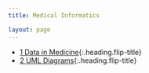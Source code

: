 ```yaml
---
title: Medical Informatics

layout: page
---
```


* [1 Data in Medicine]{:.heading.flip-title}
* [2 UML Diagrams]{:.heading.flip-title}

[1 Data in Medicine]:mi1
[2 UML Diagrams]:mi2
